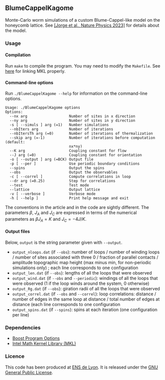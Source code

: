 ## BlumeCappelKagome 

Monte-Carlo worm simulations of a custom Blume-Cappel-like model on the
honeycomb lattice. See
[[Jorge et al., Nature Physics 2023]](https://arxiv.org/abs/2305.06078)
for details about the model.

### Usage
#### Compilation
Run `make` to compile the program. You may need to modify the `Makefile`.
See [here](https://www.intel.com/content/www/us/en/developer/tools/oneapi/onemkl-link-line-advisor.html)
for linking MKL properly.

#### Command-line options
Run `./BlumeCappelKagome --help` for information on the command-line options.
```
Usage: ./BlumeCappelKagome options
Options:
  --nx arg                   Number of sites in x direction
  --ny arg                   Number of sites in y direction
  -s [ --simuls ] arg (=1)   Number simulations
  --nbIters arg              Number of iterations
  --nbItersTh arg (=0)       Number of iterations of thermalization
  --skip arg (=-1)           Number of iterations before computation (default:
                             nx*ny)
  --K arg                    Coupling constant for flow
  --J arg (=0)               Coupling constant for orientation
  -o [ --output ] arg (=BCK) Output file
  -p [ --per ]               Use periodic boundary conditions
  --spins                    Output the spins
  --obs                      Output the observables
  -c [ --correl ]            Compute correlations in loop
  --dr arg (=0.25)           Step for correlations
  --test                     Test mode
  --lattice                  Output lattice
  -v [ --verbose ]           Verbose mode
  -h [ --help ]              Print help message and exit
```

The conventions in the article and in the code are sightly different.
The parameters $\beta$, $J_A$ and $J_C$ are expressed in terms of the numerical
parameters as $\beta J_A = K$ and $J_C = -4J / K$.

#### Output files
Below, `output` is the string parameter given with `--output`.
- `output_nloops.dat` (if `--obs`): number of loops / number of winding loops
/ number of sites associated with three 0 / fraction of parallel contacts /
amplitude topographic map height (max minus min,
for non-periodic simulations only) ; each line corresponds to one configuration
- `output_len.dat` (if `--obs`): lengths of all the loops that were observed
- `output_wind.dat` (if `--obs` and `--periodic`):
windings of all the loops that were observed
(1 if the loop winds around the system, 0 otherwise)
- `output_Rg.dat` (if `--obs`): giration radii of all the loops that were
observed
- `output_correl.dat` (if `--obs` and `--correl`): loop correlations:
distance / number of edges in the same loop at distance / total number of
edges at distance (each line corresponds to one configuration
- `output_spins.dat` (if `--spins`): spins at each iteration
(one configuration per line)

### Dependencies
- [Boost Program Options](https://www.boost.org/doc/libs/1_83_0/doc/html/program_options.html)
- [Intel Math Kernel Library (MKL)](https://www.intel.com/content/www/us/en/developer/tools/oneapi/onemkl.html)

### Licence
This code has been produced at [ENS de Lyon](https://www.ens-lyon.fr/).
It is released under the
[GNU General Public License](https://www.gnu.org/licenses/gpl-3.0.en.html).
